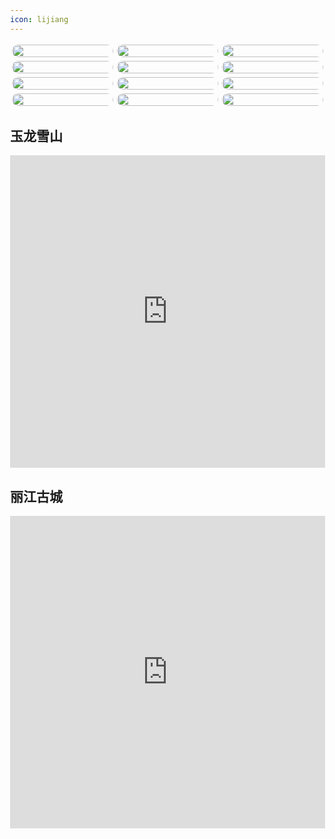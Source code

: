 ```yaml
---
icon: lijiang
---
```


<!DOCTYPE html>
<html lang="en">
<head>
    <meta http-equiv="content-type" content="text/html; charset=utf-8">
    <meta name="viewport" content="width=device-width,initial-scale=1,maximum-scale=1,user-scalable=no">
    <title>丽江</title>
    <style>
        body{
            margin: 3px;
        }
        .container{
    /* 将元素分为5列 */
            column-count: 3;
    /* 设置列之间的间隙 */
            column-gap: 0px;
        }
        .item{
            padding: 3px;
        }
        .item img{
            display: block;
            width: 100%;
            border-radius: 20px;
        }
    </style>
</head>

<body>
    <div class="container" id="app">
        <div class="item" v-for="item in 15">
            <img src="../img/lj1.jpg">
        </div>
        <!-- 图片加多点 -->
        <div class="item" v-for="item in 15">
            <img src="../img/lj2.jpg">
        </div>
        <div class="item" v-for="item in 15">
            <img src="../img/lj3.jpg">
        </div>
        <div class="item" v-for="item in 15">
            <img src="../img/lj4.jpg">
        </div>
        <div class="item" v-for="item in 15">
            <img src="../img/lj5.jpg">
        </div>
        <div class="item" v-for="item in 15">
            <img src="../img/lj6.jpg">
        </div>
        <div class="item" v-for="item in 15">
            <img src="../img/lj7.jpg">
        </div>
        <div class="item" v-for="item in 15">
            <img src="../img/lj8.jpg">
        </div>
        <div class="item" v-for="item in 15">
            <img src="../img/lj9.jpg">
        </div>
        <div class="item" v-for="item in 15">
            <img src="../img/lj10.jpg">
        </div>
        <div class="item" v-for="item in 15">
            <img src="../img/lj11.jpg">
        </div>
        <div class="item" v-for="item in 15">
            <img src="../img/lj12.jpg">
        </div>
    </div>
</body>

</html>

<script>
    new Vue({
        el:'#app',
        data:{}
    })
</script>


## 玉龙雪山

<html>
<meta name=referrer content=no-referrer>
<body>
<iframe src="https://www.bilibili.com/video/BV1Pm41117M7?t=134.4" width="100%" height="500" scrolling="no" border="0" frameborder="no" framespacing="0" allowfullscreen="true"></iframe>
</body>
</html>

## 丽江古城

<iframe src="https://www.bilibili.com/video/BV1aZ421n7zi?t=9.5" width="100%" height="500" scrolling="no" border="0" frameborder="no" framespacing="0" allowfullscreen="true"></iframe>
